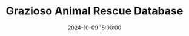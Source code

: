 ---
layout: inner
position: right
title: 'Grazioso Animal Rescue Database'
date: 2024-10-09 15:00:00
categories: development
tags: Java Database Refactoring
featured_image: '/img/posts/MongoDB.png'
project_link: 'https://github.com/SubparAtBest0219/ePortfolio/blob/main/Artifact%202/original/Driver.java'
button_icon: 'github'
button_text: 'Visit Original Project'
lead_text: "A fully functional animal rescue database with integrated design."
---